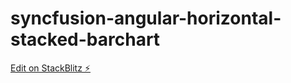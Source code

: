 # syncfusion-angular-horizontal-stacked-barchart

[Edit on StackBlitz ⚡️](https://stackblitz.com/edit/syncfusion-angular-horizontal-stacked-barchart)